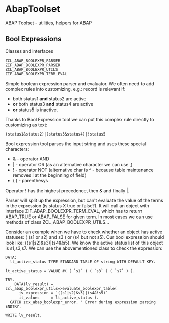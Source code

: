 # AbapToolset
ABAP Toolset - utilities, helpers for ABAP

## Bool Expressions
Classes and interfaces
```
ZCL_ABAP_BOOLEXPR_PARSER
ZIF_ABAP_BOOLEXPR_PARSER
ZCL_ABAP_BOOLEXPR_UTILS
ZIF_ABAP_BOOLEXPR_TERM_EVAL

```
Simple boolean expression parser and evaluator. We often need to add complex rules into customizing, e.g.: record is relevant if:
* both status1 **and** status2 are active 
* **or** both status3 **and** status4 are active
* **or** status5 is inactive.

Thanks to Bool Expression tool we can put this complex rule directly to customizing as text:
```
(status1&status2)|(status3&status4)|!status5
```

Bool expression tool parses the input string and uses these special characters:
* & - operator AND
* | - operator OR (as an alternative character we can use ,)
* ! - operator NOT (alternative char is ^ - because table maintenance removes ! at the beginning of field)
* ( ) - parenthesys

Operator ! has the highest precedence, then & and finally |. 

Parser will split up the expression, but can't evaluate the value of the terms in the expression (is status X true or false?). It will call an object with interface ZIF_ABAP_BOOLEXPR_TERM_EVAL, which has to return ABAP_TRUE or ABAP_FALSE for given term.
In most cases we can use methods of class ZCL_ABAP_BOOLEXPR_UTILS... 

Consider an example when we have to check whether an object has active statuses: ( (s1 or s2) and s3 ) or (s4 but not s5). Our bool expression should look like: ((s1|s2)&s3)|(s4&!s5). We know the active status list of this object is s1,s3,s7. We can use the abovementioned class to check the expression:

```
DATA:
  lt_active_status TYPE STANDARD TABLE OF string WITH DEFAULT KEY.

lt_active_status = VALUE #( ( `s1` ) ( `s3` ) ( `s7` ) ).

TRY.
    DATA(lv_result) = zcl_abap_boolexpr_utils=>evaluate_boolexpr_table(
      iv_expression = `((s1|s2)&s3)|(s4&!s5)`
      it_values     = lt_active_status ).
  CATCH zcx_abap_boolexpr_error. " Error during expression parsing
ENDTRY.

WRITE lv_result.
```
  
  
